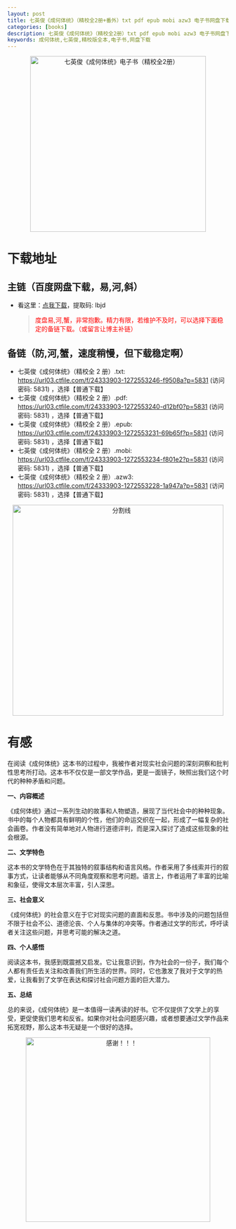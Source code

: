 ```yaml
---
layout: post
title: 七英俊《成何体统》（精校全2册+番外）txt pdf epub mobi azw3 电子书网盘下载
categories: [books]
description: 七英俊《成何体统》（精校全2册）txt pdf epub mobi azw3 电子书网盘下载：https://qweree.cn/index.php/405/
keywords: 成何体统,七英俊,精校版全本,电子书,网盘下载
---
```


<div align="center"><img src="http://qweree.cn/wp-content/uploads/2024/06/s34254305-tuya.jpg" alt="七英俊《成何体统》电子书（精校全2册）" width="400px" height="auto"></div>

# 下载地址

## 主链（百度网盘下载，易,河,斜）

- 看这里：[点我下载](https://pan.baidu.com/s/1qZRtufNxueSwGGkzsLIB5A?pwd=lbjd)，提取码: lbjd

  > <p style="color:red" >度盘易,河,蟹，非常抱歉。精力有限，若维护不及时，可以选择下面稳定的备链下载。（或留言让博主补链）</p>

## 备链（防,河,蟹，速度稍慢，但下载稳定啊）

- 七英俊《成何体统》（精校全 2 册）.txt: <https://url03.ctfile.com/f/24333903-1272553246-f9508a?p=5831> (访问密码: 5831) ，选择【普通下载】
- 七英俊《成何体统》（精校全 2 册）.pdf: <https://url03.ctfile.com/f/24333903-1272553240-d12bf0?p=5831> (访问密码: 5831) ，选择【普通下载】
- 七英俊《成何体统》（精校全 2 册）.epub: <https://url03.ctfile.com/f/24333903-1272553231-69b65f?p=5831> (访问密码: 5831) ，选择【普通下载】
- 七英俊《成何体统》（精校全 2 册）.mobi: <https://url03.ctfile.com/f/24333903-1272553234-f801e2?p=5831> (访问密码: 5831) ，选择【普通下载】
- 七英俊《成何体统》（精校全 2 册）.azw3: <https://url03.ctfile.com/f/24333903-1272553228-1a947a?p=5831> (访问密码: 5831) ，选择【普通下载】

<div align="center"><img src="https://pic.imgdb.cn/item/6612476468eb935713c85291.gif" alt="分割线" width="480px" height="auto"/></div>

# 有感

在阅读《成何体统》这本书的过程中，我被作者对现实社会问题的深刻洞察和批判性思考所打动。这本书不仅仅是一部文学作品，更是一面镜子，映照出我们这个时代的种种矛盾和问题。

**一、内容概述**

《成何体统》通过一系列生动的故事和人物塑造，展现了当代社会中的种种现象。书中的每个人物都具有鲜明的个性，他们的命运交织在一起，形成了一幅复杂的社会画卷。作者没有简单地对人物进行道德评判，而是深入探讨了造成这些现象的社会根源。

**二、文学特色**

这本书的文学特色在于其独特的叙事结构和语言风格。作者采用了多线索并行的叙事方式，让读者能够从不同角度观察和思考问题。语言上，作者运用了丰富的比喻和象征，使得文本层次丰富，引人深思。

**三、社会意义**

《成何体统》的社会意义在于它对现实问题的直面和反思。书中涉及的问题包括但不限于社会不公、道德沦丧、个人与集体的冲突等。作者通过文学的形式，呼吁读者关注这些问题，并思考可能的解决之道。

**四、个人感悟**

阅读这本书，我感到既震撼又启发。它让我意识到，作为社会的一份子，我们每个人都有责任去关注和改善我们所生活的世界。同时，它也激发了我对于文学的热爱，让我看到了文学在表达和探讨社会问题方面的巨大潜力。

**五、总结**

总的来说，《成何体统》是一本值得一读再读的好书。它不仅提供了文学上的享受，更促使我们思考和反省。如果你对社会问题感兴趣，或者想要通过文学作品来拓宽视野，那么这本书无疑是一个很好的选择。

<div align="center"><img src="https://pic.imgdb.cn/item/661246bf68eb935713c7f81c.gif" alt="感谢！！！" width="420px" height="auto"/></div>
